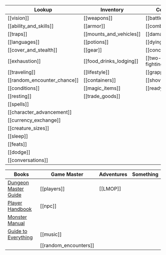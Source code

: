 | Lookup                  | Inventory                  | Combat                     | Locations          |Random
|-------------------------|----------------------------|----------------------------|--------------------|------
|[[vision]]               |[[weapons]]                 |[[battlefield]]             |[[swordcoast]]      |[[random_locations]]
|[[ability_and_skills]]   |[[armor]]                   |[[combat_rules]]            |[[tinear]] |[treasure](https://donjon.bin.sh/5e/random/#type=treasure)         
|[[traps]]                |[[mounts_and_vehicles]]     |[[damage]]                  |[[neverwinter]]     |[magic shop](https://donjon.bin.sh/5e/magic/shop.html)
|[[languages]]            |[[potions]]                 |[[dying]]                   |  |[village](https://watabou.itch.io/village-generator)
|[[cover_and_stealth]]    |[[gear]]                    |[[concentration]]           || [dungeon](https://watabou.itch.io/one-page-dungeon)
|[[exhaustion]]           |[[food_drinks_lodging]]     |[[two-weapon-fighting]]    |
|[[traveling]]            |[[lifestyle]]               |[[grappling]]               |
|[[random_encounter_chance]]|[[containers]]            |[[shoving]]                 |
|[[conditions]]           |[[magic_items]]             |[[readying]]                |
|[[resting]]              | [[trade_goods]]            |     |
|[[spells]]|
|[[character_advancement]]|
|[[currency_exchange]]|
|[[creature_sizes]]|
|[[sleep]]|
|[[feats]]|
|[[dodge]]| 
|[[conversations]]| |

| Books                  | Game Master                 | Adventures                  | Something                  |
|-------------------------|----------------------------|----------------------------|----------------------------|
| [Dungeon Master Guide](http://10.0.30.2:8083/read/174/pdf)|[[players]] |[[LMOP]]
| [Player Handbook](http://10.0.30.2:8083/read/8/pdf)|[[npc]] |
| [Monster Manual](http://10.0.30.2:8083/read/175/pdf)|
| [Guide to Everything](http://10.0.30.2:8083/read/172/pdf)|[[music]]
|                        | [[random_encounters]]  


